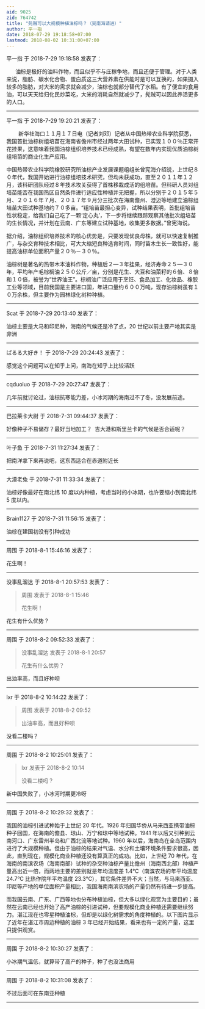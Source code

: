 ```yaml
---
aid: 9025
zid: 764742
title: "髡贼可以大规模种植油棕吗？（吴南海请进）"
author: 平一指
date: 2018-07-29 19:18:58+07:00
lastmod: 2018-08-02 10:31:00+07:00
---
```


平一指 于 2018-7-29 19:18:58 发表了：

&nbsp; &nbsp;&nbsp; &nbsp;油棕是极好的油料作物，而且似乎不与庄稼争地，而且还便于管理。对于人类来说，脂肪、碳水化合物、蛋白质这三大营养素在供能时是可以互换的，如果摄入较多的脂肪，对大米的需求就会减少，油棕也就部分替代了水稻。有了便宜的食用油，可以天天给归化民炒菜吃，大米的消耗自然就减少了，髡贼可以因此养活更多的人口。

---

平一指 于 2018-7-29 19:20:21 发表了：

&nbsp; &nbsp;&nbsp; &nbsp;&nbsp;&nbsp;新华社海口１１月１７日电（记者刘邓）记者从中国热带农业科学院获悉，我国首批油棕树组培苗在海南省儋州市经过两年大田试种，已实现１００％正常开花挂果，这意味着我国油棕组织培养技术已经成熟，有望在数年内实现优质油棕树组培苗的商业化生产应用。

中国热带农业科学院橡胶研究所油棕产业发展课题组组长曾宪海介绍说，上世纪８０年代，我国开始进行油棕组培技术研究，但均未获成功，直至２０１１年１２月，该科研团队经过８年技术攻关获得了首株移栽成活的组培苗。但科研人员对组培苗能否在我国热区自然条件进行适应性种植并无把握，所以分别于２０１５年５月、２０１６年７月、２０１７年９月分三批次在海南儋州、澄迈等地建立油棕组培苗大田试种基地约７０多亩。“组培苗最担心变异，试种结果表明，首批组培苗性状稳定，给我们自己吃了一颗‘定心丸’，下一步将继续跟踪观察其他批次组培苗的生长情况，并计划在云南、广东等建立试种基地，收集更多数据。”曾宪海说。

据介绍，油棕组织培养技术的核心优势是，只要发现优良母株，就可以快速复制推广，与杂交育种技术相比，可大大缩短良种选育时间，同时苗木生长一致性好，能提高油棕单位面积产量２０％－３０％。

油棕树是著名的热带木本油料作物，种植后２—３年挂果，经济寿命２５—３０年，平均年产毛棕榈油２５０公斤／亩，分别是花生、大豆和油菜籽的６倍、８倍和１０倍，被誉为“世界油王”。棕榈油广泛应用于烹饪、食品加工、化妆品、橡胶工业等领域，目前我国是主要进口国，年进口量约６００万吨，现存油棕树虽有１０万余株，但主要作为园林绿化树种种植。

---

Scat 于 2018-7-29 20:13:40 发表了：

油棕主要是大马和印尼种，海南的气候还是冷了点，20 世纪以前主要产地其实是非洲

---

ぱるる大好き！ 于 2018-7-29 20:24:43 发表了：

感觉这个问题可以在知乎上问，南海在知乎上比较活跃

---

cqduoluo 于 2018-7-29 20:27:47 发表了：

几年前就讨论过，油棕抗寒能力差，小冰河期的海南过不了冬，没发展前途。

---

巴拉莱卡大尉 于 2018-7-31 09:44:37 发表了：

好像种子不易储存？最好当地加工？&nbsp;&nbsp;吉大港和斯里兰卡的气候是否合适呢？

---

叶子鱼 于 2018-7-31 11:27:34 发表了：

把南洋拿下来再说吧，这东西适合在赤道附近长

---

大漠老兔 于 2018-7-31 11:33:34 发表了：

油棕好像最好在南北纬 10 度以内种植，考虑当时的小冰期，也许要缩小到南北纬 5 度以内。

---

Brain1127 于 2018-7-31 11:56:15 发表了：

油棕在建国初没有引种成功

---

周围 于 2018-8-1 15:46:16 发表了：

花生啊！

---

没事乱溜达 于 2018-8-1 20:57:53 发表了：

> 周围 发表于 2018-8-1 15:46
>
> 花生啊！

花生有什么优势？

---

周围 于 2018-8-2 09:52:33 发表了：

> 没事乱溜达 发表于 2018-8-1 20:57
>
> 花生有什么优势？

出油率高，而且好种呗

---

lxr 于 2018-8-2 10:14:22 发表了：

> 周围 发表于 2018-8-2 09:52
>
> 出油率高，而且好种呗

没看二楼吗？

---

周围 于 2018-8-2 10:25:01 发表了：

> lxr 发表于 2018-8-2 10:14
>
> 没看二楼吗？

新中国失败了，小冰河时期更冷呀

---

周围 于 2018-8-2 10:29:32 发表了：

我国的油棕引进试种始于上世纪 20 年代。1926 年归国华侨从马来西亚携带油棕种子回国，在海南的儋县、琼山、万宁和琼中等地试种。1941 年以后又引种到云南河口、广东雷州半岛和广西北流等地试种。1960 年以后，海南岛在全岛范围内进行了大规模种植。但由于油棕的结果对气温、水分和土壤环境条件要求很高，因此，直到现在，规模化商业种植还没有算真正的成功。比如，上世纪 70 年代，在海南的南滨农场（海南南部）试种的杂交种油棕产量比儋州（海南西北部）种植产量高出近一倍，而两地主要的差别就是年均温度差 1.4℃（南滨农场的年平均温度 24.7℃ 比热作院年平均温度 23.3℃），其它条件差异不大；当然，与马来西亚、印尼等产地的单位面积产量相比，我国海南南滨农场的产量仍然有待进一步提高。

而我国云南、广东、广西等地也分布种植油棕，但大多以绿化观赏为主要目的；虽然在云南已经也开始了高产油棕的引进试种，但要规模化商业种植还需要继续努力。湛江现在也零星种植油棕，但却是以绿化树需求的角度种植的。以下图片显示了近年在湛江市周边种植的油棕 3 年已经开始结果，看来也有一定的产量，这里只提供观赏。

---

周围 于 2018-8-2 10:30:27 发表了：

小冰期气温低，就算带了高产的种子，种了也没法商用

---

周围 于 2018-8-2 10:31:08 发表了：

不过后面可在东南亚种植

---
